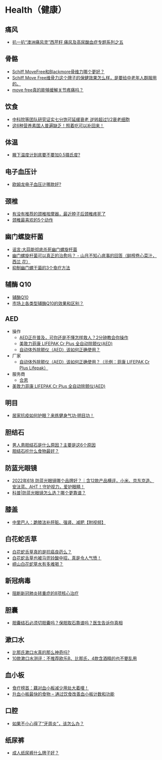 # Health（健康）

## 痛风
* [扒一扒“澳洲痛风灵”西芹籽 痛风及高尿酸血症专题系列之五](https://www.sohu.com/a/167284469_387820)

## 骨骼
* [Schiff MoveFree和Blackmore骨维力哪个更好？](https://www.zhihu.com/question/278726830)
* [Schiff Move Free维骨力这个牌子的保健效果怎么样，是要给中老年人群服用的。](https://www.zhihu.com/question/46399868)
* [move free真的能够缓解关节疼痛吗？](https://www.zhihu.com/question/343312571/answer/810893053)

## 饮食
* [中科院等团队研究证实七分饱可延缓衰老 逆转超过1/2衰老细胞](https://www.sohu.com/a/385608566_100191015)
* [这6种营养素国人普遍缺乏！照着吃可以补回来！](https://view.inews.qq.com/a/20221011A046T500)

## 体温
* [腋下温度计到底要不要加0.5摄氏度?](https://www.zhihu.com/question/28337834/answer/988861980)

## 电子血压计
* [欧姆龙电子血压计哪款好?](https://www.zhihu.com/question/21257211)

## 颈椎
* [有没有推荐的颈椎按摩器，最近脖子后颈椎疼死了](https://v2ex.com/t/662588)
* [颈椎最喜欢的5个动作](https://www.zhihu.com/zvideo/1583067752767655936)

## 幽门螺旋杆菌
* [谣言:大蒜能彻底杀死幽门螺旋杆菌](https://zhuanlan.zhihu.com/p/107143822)
* [幽门螺旋杆菌可以真正的治愈吗？ - 山月不知心底事的回答（鲜榨卷心菜汁，西兰
花）](https://www.zhihu.com/question/33282310/answer/950399570)
* [抑制幽门螺干菌的3个食疗方法](http://www.360doc.com/content/16/0915/22/33737200_591141315.shtml)

## 辅酶 Q10
* [辅酶Q10](https://www.zhihu.com/topic/20321179/intro)
* [市场上各类型辅酶Q10的效果和区别？](https://www.zhihu.com/question/290748950)

## AED
* 操作
  * [AED正在普及，可你还是不懂怎样救人？2分钟教会你操作](https://zhuanlan.zhihu.com/p/384194004)
  * [美敦力菲康 LIFEPAK Cr Plus 全自动除颤仪(AED)](http://www.physio-control.cn/index.php?id=54)
  * [自动体外除颤仪（AED）该如何正确使用？](https://www.zhihu.com/question/445473889/answer/1773937285)
* 厂家
  * [自动体外除颤仪（AED）该如何正确使用？（示例：菲康 LIFEPAK Cr Plus Lifepak）](https://www.zhihu.com/question/445473889/answer/1758392716)
* 服务商
  * [合恩](http://www.hegrace.cn/)
* [美敦力菲康 LIFEPAK Cr Plus 全自动除颤仪(AED)](http://www.physio-control.cn/index.php?id=54)

## 明目
* [居家抗疫如何护眼？来练健身气功·明目功！](https://mp.weixin.qq.com/s/WWvIHVhHtMQTle6anDpiiA)

## 胆结石
* [男人患胆结石是什么原因？主要是这6个原因](https://zhuanlan.zhihu.com/p/376725062)
* [胆结石吃什么食物最好？](https://zhuanlan.zhihu.com/p/335477135)

## 防蓝光眼镜
* [2022年618 防蓝光眼镜哪个品牌好？｜含12款产品横评，小米、京东京造、安汰蓝、AHT！守护视力，爱护眼睛！](https://zhuanlan.zhihu.com/p/376030337)
* [科普|防蓝光眼镜怎么选？哪个更靠谱？](https://zhuanlan.zhihu.com/p/97809568)

## 膝盖
* [中里巴人：跪膝法补肝脏、强肾、减肥【附视频】](https://mp.weixin.qq.com/s/xd_9z1iU5AAf9YFdSMp6YQ)

## 白花蛇舌草
* [白花蛇舌草真的是抗癌良药么？](https://www.zhihu.com/question/21584118)
* [白花蛇舌草也被马兜铃酸中招，真是令人气愤！](https://www.haodf.com/neirong/wenzhang/5582796469.html)
* [崂山白花蛇草水有多难喝？](https://www.zhihu.com/question/21751319/answer/88355313)

## 新冠病毒
* [阻断新冠肺炎转重症的8项核心治疗](https://mp.weixin.qq.com/s/fr04UfIST0YQ2cZayH2nzg)

## 胆囊
* [胆囊结石必须切胆囊吗？保胆取石靠谱吗？医生告诉你真相](https://www.zhihu.com/zvideo/1293499163519197184)

## 漱口水
* [比那氏漱口水真的那么神奇吗?](https://www.zhihu.com/question/27111682)
* [10款漱口水测评：不推荐欧乐B、比那氏，4款含酒精的也不要乱用](https://www.zhihu.com/tardis/bd/art/85756518)

## 血小板
* [食疗榜首：藕对血小板减少用处大着哩！](https://health.sina.cn/awyh/art/5aaf4f16e4b03554f44b351f.html)
* [升血小板最快的食物 – 通过饮食改善血小板计数和功能](https://zhuanlan.zhihu.com/p/450085961)

## 口腔
* [如果不小心得了“牙周炎”，该怎么办？](https://zhuanlan.zhihu.com/p/60235581)

## 纸尿裤
* [成人纸尿裤什么牌子好？](https://www.zhihu.com/question/50237053)
